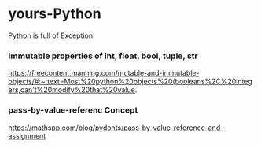 # yours-Python
Python is full of Exception

### Immutable properties of int, float, bool, tuple, str
https://freecontent.manning.com/mutable-and-immutable-objects/#:~:text=Most%20python%20objects%20(booleans%2C%20integers,can't%20modify%20that%20value.

### pass-by-value-referenc Concept
https://mathspp.com/blog/pydonts/pass-by-value-reference-and-assignment
